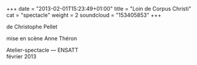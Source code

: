+++
date = "2013-02-01T15:23:49+01:00"
title = "Loin de Corpus Christi"
cat = "spectacle"
weight = 2
soundcloud = "153405853"
+++

de Christophe Pellet

mise en scène Anne Théron

Atelier-spectacle — ENSATT<br>
février 2013

